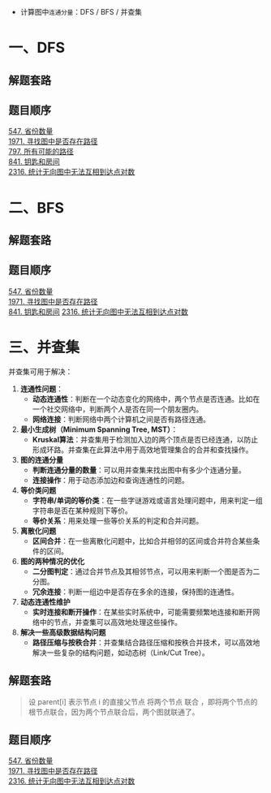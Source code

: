 * 计算图中`连通分量`：DFS / BFS / 并查集

# 一、DFS
## 解题套路

## 题目顺序
[547. 省份数量](https://leetcode.cn/problems/number-of-provinces/)  
[1971. 寻找图中是否存在路径](https://leetcode.cn/problems/find-if-path-exists-in-graph/)  
[797. 所有可能的路径](https://leetcode.cn/problems/all-paths-from-source-to-target/)  
[841. 钥匙和房间](https://leetcode.cn/problems/keys-and-rooms/)  
[2316. 统计无向图中无法互相到达点对数](https://leetcode.cn/problems/count-unreachable-pairs-of-nodes-in-an-undirected-graph/)  
# 二、BFS
## 解题套路

## 题目顺序
[547. 省份数量](https://leetcode.cn/problems/number-of-provinces/)  
[1971. 寻找图中是否存在路径](https://leetcode.cn/problems/find-if-path-exists-in-graph/)   
[841. 钥匙和房间](https://leetcode.cn/problems/keys-and-rooms/)
[2316. 统计无向图中无法互相到达点对数](https://leetcode.cn/problems/count-unreachable-pairs-of-nodes-in-an-undirected-graph/)  
# 三、并查集
并查集可用于解决：
1. **连通性问题**：
	- **动态连通性**：判断在一个动态变化的网络中，两个节点是否连通。比如在一个社交网络中，判断两个人是否在同一个朋友圈内。
	- **网络连接**：判断网络中两个计算机之间是否有路径连通。
2. **最小生成树（Minimum Spanning Tree, MST）**：
	- **Kruskal算法**：并查集用于检测加入边的两个顶点是否已经连通，以防止形成环路。并查集在此算法中用于高效地管理集合的合并和查找操作。
3. **图的连通分量**
	- **判断连通分量的数量**：可以用并查集来找出图中有多少个连通分量。
	- **连接操作**：用于动态添加边和查询连通性的问题。
4. **等价类问题**
	- **字符串/单词的等价类**：在一些字谜游戏或语言处理问题中，用来判定一组字符串是否在某种规则下等价。
	- **等价关系**：用来处理一些等价关系的判定和合并问题。
5. **离散化问题**
	- **区间合并**：在一些离散化问题中，比如合并相邻的区间或合并符合某些条件的区间。
6. **图的两种情况的优化**
	- **二分图判定**：通过合并节点及其相邻节点，可以用来判断一个图是否为二分图。
	- **冗余连接**：判断一组边中是否存在多余的连接，保持图的连通性。
7. **动态连通性维护**
	- **实时连接和断开操作**：在某些实时系统中，可能需要频繁地连接和断开网络中的节点，并查集可以高效地处理这些操作。
8. **解决一些高级数据结构问题**
	- **路径压缩与按秩合并**：并查集结合路径压缩和按秩合并技术，可以高效地解决一些复杂的结构问题，如动态树（Link/Cut Tree）。
## 解题套路
> 设 parent[i] 表示节点 i 的直接父节点
> 将两个节点 联合 ，即将两个节点的 根节点联合，因为两个节点联合后，两个图就联通了。
## 题目顺序
[547. 省份数量](https://leetcode.cn/problems/number-of-provinces/)  
[1971. 寻找图中是否存在路径](https://leetcode.cn/problems/find-if-path-exists-in-graph/)  
[2316. 统计无向图中无法互相到达点对数](https://leetcode.cn/problems/count-unreachable-pairs-of-nodes-in-an-undirected-graph/)  
